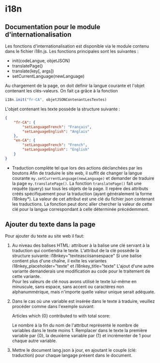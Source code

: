 i18n
=====

Documentation pour le module d'internationalisation
-----

Les fonctions d'internationalisation est disponible via le module contenu dans le fichier i18n.js.
Les fonctions principales sont les suivantes : 

* init(codeLangue, objetJSON)
* translatePage()
* translate(key[, args])
* setCurrentLanguage(newLanguage)

Au chargement de la page, on doit définir la langue courante et l'objet contenant les clés-valeurs. On fait ça grâce à la fonction 

```javascript
i18n.init("fr-CA", objetJSONContenantLesTextes)
```

L'objet contenant les texte possède la structure suivante : 

```json
{
    "fr-CA": {  	
        "setLanguageFrench": "Français",
        "setLanguageEnglish": "Anglais"
    },
    "en-CA": {
        "setLanguageFrench": "French",
        "setLanguageEnglish": "English"
    }
}
```

* Traduction complète tel que lors des actions déclanchées par les boutons
Afin de traduire le site web, il suffit de changer la langue courante ```my.setCurrentLanguage(newLanguage)``` et demander de traduire la page ```my.translatePage()```.
La fonction ```translatePage()``` fait une requête (query) sur tous les objets de la page. Il repère des attributs créés spécifiquement pour la traduction (ayant généralement la forme i18nkey*). La valeur de cet attribut est une clé du fichier json contenant les traductions. La fonction peut donc aller chercher la valeur de cette clé pour la langue correspondant à celle déterminée précédemment.

Ajouter du texte dans la page
----

Pour ajouter du texte au site web il faut:

 1. Au niveau des balises HTML: attribuer à la balise une clé servant à la traduction qui contiendra le texte.
    L'attribut de la clé possède la structure suivante: i18nkey="texteasciisansespace"
    Si une balise contient plus d'une chaîne, il exite les variantes i18nkey_placeholder="texte" et
    i18nkey_title="texte"
    L'ajout d'une autre variante demanderais une modification au code pour le traitement de cette variante.                                                   
    Pour les valeurs de clé nous avons utilisé le texte lui-même en minuscule, sans espace, sans accent ou caractères non alphanummérique,
    mais n'importe quelle valeur unique serait adéquate.  
    
 2. Dans le cas où une variable est insérée dans le texte à traduire, veuillez procéder comme dans l'exemple suivant:
  
    <span i18nkey="articleswhichusercontributed" i18nreplace0="' + user + '">Articles which {0} contributed to with total score: </span>
    
    Le nombre à la fin du nom de l'attribut représente le nombre de variables dans le texte moins 1. 
    Remplacer dans le texte la première variable par {0}, la deuxième variable par {1} et incrémenter de 1 pour chaque autre variable.
    
 3. Mettre le document lang.json à jour, en ajoutant le couple (clé: traduction) pour chaque langage présent dans le document. 
